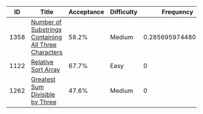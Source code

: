 |ID|Title|Acceptance|Difficulty|Frequency|
|----|-----|----|---|---|
|1358|[Number of Substrings Containing All Three Characters]( https://leetcode.com/problems/number-of-substrings-containing-all-three-characters)|58.2%|Medium|0.2856959744801515|
|1122|[Relative Sort Array]( https://leetcode.com/problems/relative-sort-array)|67.7%|Easy|0|
|1262|[Greatest Sum Divisible by Three]( https://leetcode.com/problems/greatest-sum-divisible-by-three)|47.6%|Medium|0|

